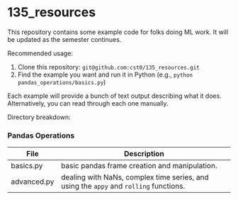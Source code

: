# 135_resources

This repository contains some example code for folks doing ML work. It will be updated as the semester continues.

Recommended usage:

1. Clone this repository: `git@github.com:cst0/135_resources.git`
2. Find the example you want and run it in Python (e.g., `python pandas_operations/basics.py`)

Each example will provide a bunch of text output describing what it does. Alternatively, you can read through each one
manually.

Directory breakdown:

### Pandas Operations
| File         | Description     |
|--------------|-----------|
| basics.py | basic pandas frame creation and manipulation. |
| advanced.py | dealing with NaNs, complex time series, and using the `appy` and `rolling` functions. |
